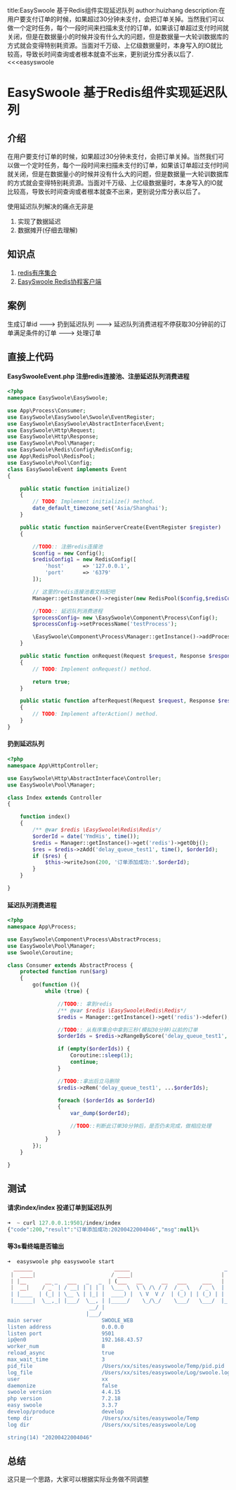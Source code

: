 title:EasySwoole 基于Redis组件实现延迟队列
author:huizhang
description:在用户要支付订单的时候，如果超过30分钟未支付，会把订单关掉。当然我们可以做一个定时任务，每个一段时间来扫描未支付的订单，如果该订单超过支付时间就关闭，但是在数据量小的时候并没有什么大的问题，但是数据量一大轮训数据库的方式就会变得特别耗资源。当面对千万级、上亿级数据量时，本身写入的IO就比较高，导致长时间查询或者根本就查不出来，更别说分库分表以后了.
<<<easyswoole
# EasySwoole 基于Redis组件实现延迟队列

## 介绍

在用户要支付订单的时候，如果超过30分钟未支付，会把订单关掉。当然我们可以做一个定时任务，每个一段时间来扫描未支付的订单，如果该订单超过支付时间就关闭，但是在数据量小的时候并没有什么大的问题，但是数据量一大轮训数据库的方式就会变得特别耗资源。当面对千万级、上亿级数据量时，本身写入的IO就比较高，导致长时间查询或者根本就查不出来，更别说分库分表以后了。

使用延迟队列解决的痛点无非是

1. 实现了数据延迟
2. 数据摊开(仔细去理解)

## 知识点

1. [redis有序集合](https://www.runoob.com/redis/redis-sorted-sets.html)
2. [EasySwoole Redis协程客户端](http://www.easyswoole.com/Cn/Components/Redis/introduction.html)

## 案例

生成订单id ---> 扔到延迟队列 ---> 延迟队列消费进程不停获取30分钟前的订单满足条件的订单 ---> 处理订单

## 直接上代码

#### EasySwooleEvent.php 注册redis连接池、注册延迟队列消费进程

````php
<?php
namespace EasySwoole\EasySwoole;

use App\Process\Consumer;
use EasySwoole\EasySwoole\Swoole\EventRegister;
use EasySwoole\EasySwoole\AbstractInterface\Event;
use EasySwoole\Http\Request;
use EasySwoole\Http\Response;
use EasySwoole\Pool\Manager;
use EasySwoole\Redis\Config\RedisConfig;
use App\RedisPool\RedisPool;
use EasySwoole\Pool\Config;
class EasySwooleEvent implements Event
{

    public static function initialize()
    {
        // TODO: Implement initialize() method.
        date_default_timezone_set('Asia/Shanghai');
    }

    public static function mainServerCreate(EventRegister $register)
    {

        //TODO:: 注册redis连接池
        $config = new Config();
        $redisConfig1 = new RedisConfig([
            'host'      => '127.0.0.1',
            'port'      => '6379'
        ]);

        // 这里的redis连接池看文档配吧
        Manager::getInstance()->register(new RedisPool($config,$redisConfig1),'redis');

        //TODO:: 延迟队列消费进程
        $processConfig= new \EasySwoole\Component\Process\Config();
        $processConfig->setProcessName('testProcess');

        \EasySwoole\Component\Process\Manager::getInstance()->addProcess(new Consumer($processConfig));
    }

    public static function onRequest(Request $request, Response $response): bool
    {
        // TODO: Implement onRequest() method.

        return true;
    }

    public static function afterRequest(Request $request, Response $response): void
    {
        // TODO: Implement afterAction() method.
    }
}

````

#### 扔到延迟队列

````php
<?php
namespace App\HttpController;

use EasySwoole\Http\AbstractInterface\Controller;
use EasySwoole\Pool\Manager;

class Index extends Controller
{

    function index()
    {
        /** @var $redis \EasySwoole\Redis\Redis*/
        $orderId = date('YmdHis', time());
        $redis = Manager::getInstance()->get('redis')->getObj();
        $res = $redis->zAdd('delay_queue_test1', time(), $orderId);
        if ($res) {
            $this->writeJson(200, '订单添加成功:'.$orderId);
        }
    }

}
````

#### 延迟队列消费进程

````php
<?php
namespace App\Process;

use EasySwoole\Component\Process\AbstractProcess;
use EasySwoole\Pool\Manager;
use Swoole\Coroutine;

class Consumer extends AbstractProcess {
    protected function run($arg)
    {
        go(function (){
            while (true) {

                //TODO:: 拿到redis
                /** @var $redis \EasySwoole\Redis\Redis*/
                $redis = Manager::getInstance()->get('redis')->defer();

                //TODO:: 从有序集合中拿到三秒(模拟30分钟)以前的订单
                $orderIds = $redis->zRangeByScore('delay_queue_test1', 0, time()-3, ['withscores' => TRUE]);

                if (empty($orderIds)) {
                    Coroutine::sleep(1);
                    continue;
                }

                //TODO::拿出后立马删除
                $redis->zRem('delay_queue_test1', ...$orderIds);

                foreach ($orderIds as $orderId)
                {
                    var_dump($orderId);

                    //TODO::判断此订单30分钟后，是否仍未完成，做相应处理
                }
            }
        });
    }

}
````

## 测试

#### 请求index/index 投递订单到延迟队列

````php
➜  ~ curl 127.0.0.1:9501/index/index
{"code":200,"result":"订单添加成功:20200422004046","msg":null}%
````

#### 等3s看终端是否输出

````php
➜  easyswoole php easyswoole start
  ______                          _____                              _
 |  ____|                        / ____|                            | |
 | |__      __ _   ___   _   _  | (___   __      __   ___     ___   | |   ___
 |  __|    / _` | / __| | | | |  \___ \  \ \ /\ / /  / _ \   / _ \  | |  / _ \
 | |____  | (_| | \__ \ | |_| |  ____) |  \ V  V /  | (_) | | (_) | | | |  __/
 |______|  \__,_| |___/  \__, | |_____/    \_/\_/    \___/   \___/  |_|  \___|
                          __/ |
                         |___/
main server                   SWOOLE_WEB
listen address                0.0.0.0
listen port                   9501
ip@en0                        192.168.43.57
worker_num                    8
reload_async                  true
max_wait_time                 3
pid_file                      /Users/xx/sites/easyswoole/Temp/pid.pid
log_file                      /Users/xx/sites/easyswoole/Log/swoole.log
user                          xx
daemonize                     false
swoole version                4.4.15
php version                   7.2.18
easy swoole                   3.3.7
develop/produce               develop
temp dir                      /Users/xx/sites/easyswoole/Temp
log dir                       /Users/xx/sites/easyswoole/Log

string(14) "20200422004046"
````

## 总结

这只是一个思路，大家可以根据实际业务做不同调整
